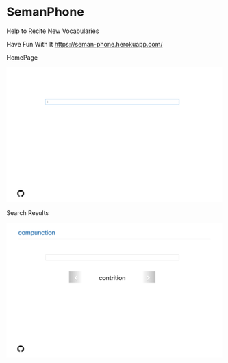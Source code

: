# SemanPhone
Help to Recite New Vocabularies

Have Fun With It  https://seman-phone.herokuapp.com/


HomePage

![HomePage](https://github.com/MartiBook/SemanPhone/raw/master/demo_images/homepage.png)


Search Results

![Search Results](https://github.com/MartiBook/SemanPhone/raw/master/demo_images/search_results.png)
